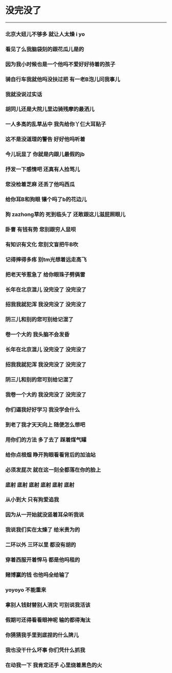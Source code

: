 # 没完没了

----
### 北京大妞儿不够多 就让人太燥 i yo
### 看见了么我脑袋刻的跟花瓜儿是的
### 因为我小时候也是一个他吗不爱好好待着的孩子
### 骑自行车我就他吗没扶过把 有一老B泡儿问我事儿
### 我就没说过实话
### 胡同儿还是大院儿里边骑残摩的最洒儿
### 一人多高的乱草丛中 我先给你丫仨大耳贴子
### 这不是没道理的警告 好好他吗听着
### 今儿玩显了 你就是内跟儿最假的jb
### 抒发一下感情吧 还真有人捡骂儿
### 您没检着芝麻 还丢了他吗西瓜
### 给你耳B和狗眼 镶个吗了b的花边儿
### 狗 zazhong草的 死到临头了 还敢跟这儿滋屁照眼儿
### 卧曹 有钱有势 您别跟穷人显呗
### 有知识有文化 您别文盲把牛B吹
### 记得摔得多疼 别tm光想着远走高飞
### 把老天爷惹急了 给你眼珠子劈俩雷
### 长年在北京混儿 没完没了 没完没了
### 招我我就犯浑 我没完没了 没完没了
### 阴三儿和别的您可别给记混了
### 卷一个大的 我头脑不会发昏
### 长年在北京混儿 没完没了 没完没了
### 招我我就犯浑 我没完没了 没完没了
### 阴三儿和别的您可别给记混了
### 我卷一个大的 我没完没了 没完没了
### 你们逼我好好学习 我没学会什么
### 到老了我才天天向上 随便怎么想吧
### 用你们的方法 多了去了 踩着煤气罐
### 给你点根烟 睁开狗眼看看背后的加油站
### 必须发屁次 就在这一刻全都落在你的脸上
### 底射 底射 底射 底射 底射 底射
### 从小到大 只有狗爱追我
### 因为从一开始就没竖着耳朵听我说
### 我说我们实在太燥了 给米责为的
### 二环以外 三环以里 都没有胡的
### 穿着西服开着悍马 都是他吗租的
### 赌博赢的钱 也他吗全给输了
### yoyoyo 不能重来
### 拿别人钱财替别人消灾 可别说我活该
### 假期可还得看看眼神呢 输的都得淘汰
### 你猜猜我手里到底捏的什么牌儿
### 我也没干什么坏事 你们凭什么抓我
### 在动我一下 我肯定还手 心里烧着黑色的火
